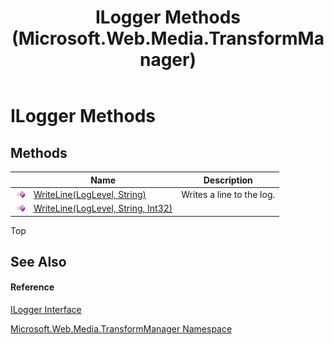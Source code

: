 ﻿---
title: ILogger Methods (Microsoft.Web.Media.TransformManager)
TOCTitle: ILogger Methods
ms:assetid: Methods.T:Microsoft.Web.Media.TransformManager.ILogger
ms:mtpsurl: https://msdn.microsoft.com/en-us/library/microsoft.web.media.transformmanager.ilogger_methods(v=VS.90)
ms:contentKeyID: 35520959
ms.date: 06/14/2012
mtps_version: v=VS.90
---

# ILogger Methods

## Methods

<table>
<thead>
<tr class="header">
<th> </th>
<th>Name</th>
<th>Description</th>
</tr>
</thead>
<tbody>
<tr class="odd">
<td><img src="images/Dd565996.pubmethod(en-us,VS.90).gif" title="Public method" alt="Public method" /></td>
<td><a href="ilogger-writeline-method-loglevel-string-microsoft-web-media-transformmanager.md">WriteLine(LogLevel, String)</a></td>
<td>Writes a line to the log.</td>
</tr>
<tr class="even">
<td><img src="images/Dd565996.pubmethod(en-us,VS.90).gif" title="Public method" alt="Public method" /></td>
<td><a href="ilogger-writeline-method-loglevel-string-int32-microsoft-web-media-transformmanager.md">WriteLine(LogLevel, String, Int32)</a></td>
<td></td>
</tr>
</tbody>
</table>


Top

## See Also

#### Reference

[ILogger Interface](ilogger-interface-microsoft-web-media-transformmanager.md)

[Microsoft.Web.Media.TransformManager Namespace](microsoft-web-media-transformmanager-namespace.md)

